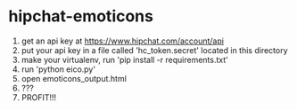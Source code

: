 hipchat-emoticons
=================

1) get an api key at https://www.hipchat.com/account/api
2) put your api key in a file called 'hc_token.secret' located in this directory
3) make your virtualenv, run 'pip install -r requirements.txt'
4) run 'python eico.py'
5) open emoticons_output.html
6) ???
7) PROFIT!!!
